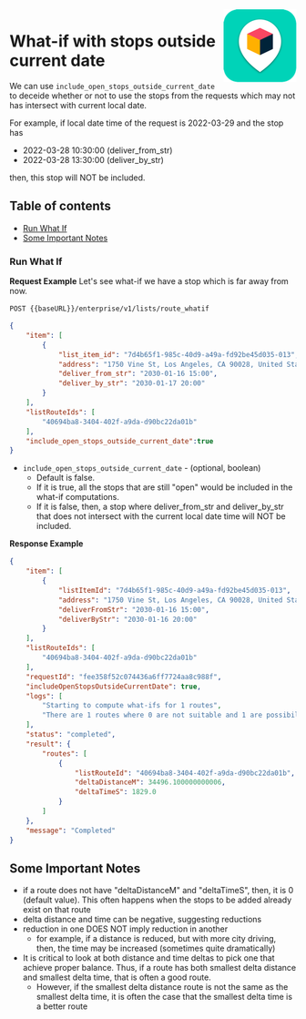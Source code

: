 

<img src="../../assets/images/beans-128x128.png" align="right" />

# What-if with stops outside current date

We can use `include_open_stops_outside_current_date` to deceide whether or not to use the stops from the requests which may not has intersect with current local date.

For example, if local date time of the request is 2022-03-29 and the stop has
- 2022-03-28 10:30:00 (deliver_from_str)
- 2022-03-28 13:30:00 (deliver_by_str)

then, this stop will NOT be included.

## Table of contents
- [Run What If](#run-what-if)
- [Some Important Notes](#some-important-notes)


### Run What If

**Request Example**
Let's see what-if we have a stop which is far away from now.

```
POST {{baseURL}}/enterprise/v1/lists/route_whatif
```


```json
{
    "item": [
        {
            "list_item_id": "7d4b65f1-985c-40d9-a49a-fd92be45d035-013",
            "address": "1750 Vine St, Los Angeles, CA 90028, United States",
            "deliver_from_str": "2030-01-16 15:00",
            "deliver_by_str": "2030-01-17 20:00"
        }
    ],
    "listRouteIds": [
        "40694ba8-3404-402f-a9da-d90bc22da01b"
    ],
    "include_open_stops_outside_current_date":true
}
```
- `include_open_stops_outside_current_date` - (optional, boolean)
  - Default is false.
  - If it is true, all the stops that are still "open" would be included in the what-if computations.
  - If it is false, then, a stop where deliver_from_str and deliver_by_str that does not intersect with the current local date time will NOT be included.

**Response Example**

```json
{
    "item": [
        {
            "listItemId": "7d4b65f1-985c-40d9-a49a-fd92be45d035-013",
            "address": "1750 Vine St, Los Angeles, CA 90028, United States",
            "deliverFromStr": "2030-01-16 15:00",
            "deliverByStr": "2030-01-16 20:00"
        }
    ],
    "listRouteIds": [
        "40694ba8-3404-402f-a9da-d90bc22da01b"
    ],
    "requestId": "fee358f52c074436a6ff7724aa8c988f",
    "includeOpenStopsOutsideCurrentDate": true,
    "logs": [
        "Starting to compute what-ifs for 1 routes",
        "There are 1 routes where 0 are not suitable and 1 are possibilities"
    ],
    "status": "completed",
    "result": {
        "routes": [
            {
                "listRouteId": "40694ba8-3404-402f-a9da-d90bc22da01b",
                "deltaDistanceM": 34496.100000000006,
                "deltaTimeS": 1829.0
            }
        ]
    },
    "message": "Completed"
}
```

## Some Important Notes
- if a route does not have "deltaDistanceM" and "deltaTimeS", then, it is 0 (default value). This often happens when the stops to be added already exist on that route
- delta distance and time can be negative, suggesting reductions
- reduction in one DOES NOT imply reduction in another
  - for example, if a distance is reduced, but with more city driving, then, the time may be increased (sometimes quite dramatically)
- It is critical to look at both distance and time deltas to pick one that achieve proper balance. Thus, if a route has both smallest delta distance and smallest delta time, that is often a good route.
  - However, if the smallest delta distance route is not the same as the smallest delta time, it is often the case that the smallest delta time is a better route